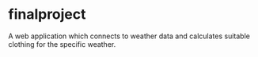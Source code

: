 # finalproject
A web application which connects to weather data and calculates suitable clothing for the specific weather. 
